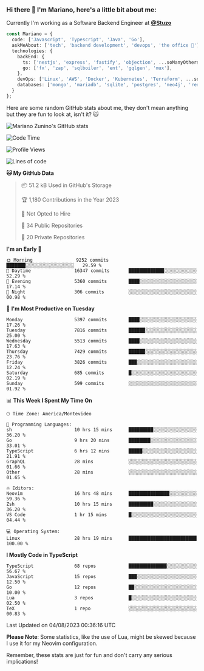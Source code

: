 ### Hi there 👋 I'm Mariano, here's a little bit about me:

Currently I'm working as a Software Backend Engineer at [**@Stuzo**](https://www.stuzo.com/)

```ts
const Mariano = {
  code: ['Javascript', 'Typescript', 'Java', 'Go'],
  askMeAbout: ['tech', 'backend development', 'devops', 'the office 💼'],
  technologies: {
    backEnd: {
      ts: ['nestjs', 'express', 'fastify', 'objection', ...soManyOthersFrameworks],
      go: ['fx', 'zap', 'sqlboiler', 'ent', 'gqlgen', 'mux'],
    },
    devOps: ['Linux', 'AWS', 'Docker', 'Kubernetes', 'Terraform', ...soManyOthersTools],
    databases: ['mongo', 'mariadb', 'sqlite', 'postgres', 'neo4j', 'redis', ...],
  }
};
```

Here are some random GitHub stats about me, they don't mean anything but they are fun to look at, isn't it? 🐱

![Mariano Zunino's GitHub stats](https://github-readme-stats.vercel.app/api?username=marianozunino&count_private=true&show_icons=true&theme=radical)

<!--START_SECTION:waka-->
![Code Time](http://img.shields.io/badge/Code%20Time-1%2C018%20hrs%2045%20mins-blue)

![Profile Views](http://img.shields.io/badge/Profile%20Views-0-blue)

![Lines of code](https://img.shields.io/badge/From%20Hello%20World%20I%27ve%20Written-9.9%20million%20lines%20of%20code-blue)

**🐱 My GitHub Data** 

> 📦 51.2 kB Used in GitHub's Storage 
 > 
> 🏆 1,180 Contributions in the Year 2023
 > 
> 🚫 Not Opted to Hire
 > 
> 📜 34 Public Repositories 
 > 
> 🔑 20 Private Repositories 
 > 
**I'm an Early 🐤** 

```text
🌞 Morning                9252 commits        ███████░░░░░░░░░░░░░░░░░░   29.59 % 
🌆 Daytime                16347 commits       █████████████░░░░░░░░░░░░   52.29 % 
🌃 Evening                5360 commits        ████░░░░░░░░░░░░░░░░░░░░░   17.14 % 
🌙 Night                  306 commits         ░░░░░░░░░░░░░░░░░░░░░░░░░   00.98 % 
```
📅 **I'm Most Productive on Tuesday** 

```text
Monday                   5397 commits        ████░░░░░░░░░░░░░░░░░░░░░   17.26 % 
Tuesday                  7816 commits        ██████░░░░░░░░░░░░░░░░░░░   25.00 % 
Wednesday                5513 commits        ████░░░░░░░░░░░░░░░░░░░░░   17.63 % 
Thursday                 7429 commits        ██████░░░░░░░░░░░░░░░░░░░   23.76 % 
Friday                   3826 commits        ███░░░░░░░░░░░░░░░░░░░░░░   12.24 % 
Saturday                 685 commits         █░░░░░░░░░░░░░░░░░░░░░░░░   02.19 % 
Sunday                   599 commits         ░░░░░░░░░░░░░░░░░░░░░░░░░   01.92 % 
```


📊 **This Week I Spent My Time On** 

```text
🕑︎ Time Zone: America/Montevideo

💬 Programming Languages: 
sh                       10 hrs 15 mins      █████████░░░░░░░░░░░░░░░░   36.20 % 
Go                       9 hrs 20 mins       ████████░░░░░░░░░░░░░░░░░   33.01 % 
TypeScript               6 hrs 12 mins       █████░░░░░░░░░░░░░░░░░░░░   21.91 % 
GraphQL                  28 mins             ░░░░░░░░░░░░░░░░░░░░░░░░░   01.66 % 
Other                    28 mins             ░░░░░░░░░░░░░░░░░░░░░░░░░   01.65 % 

🔥 Editors: 
Neovim                   16 hrs 48 mins      ███████████████░░░░░░░░░░   59.36 % 
Zsh                      10 hrs 15 mins      █████████░░░░░░░░░░░░░░░░   36.20 % 
VS Code                  1 hr 15 mins        █░░░░░░░░░░░░░░░░░░░░░░░░   04.44 % 

💻 Operating System: 
Linux                    28 hrs 19 mins      █████████████████████████   100.00 % 
```

**I Mostly Code in TypeScript** 

```text
TypeScript               68 repos            ██████████████░░░░░░░░░░░   56.67 % 
JavaScript               15 repos            ███░░░░░░░░░░░░░░░░░░░░░░   12.50 % 
Go                       12 repos            ██░░░░░░░░░░░░░░░░░░░░░░░   10.00 % 
Lua                      3 repos             █░░░░░░░░░░░░░░░░░░░░░░░░   02.50 % 
TeX                      1 repo              ░░░░░░░░░░░░░░░░░░░░░░░░░   00.83 % 
```




 Last Updated on 04/08/2023 00:36:16 UTC
<!--END_SECTION:waka-->

**Please Note**: Some statistics, like the use of Lua, might be skewed because I use it for my Neovim configuration.

Remember, these stats are just for fun and don't carry any serious implications!
